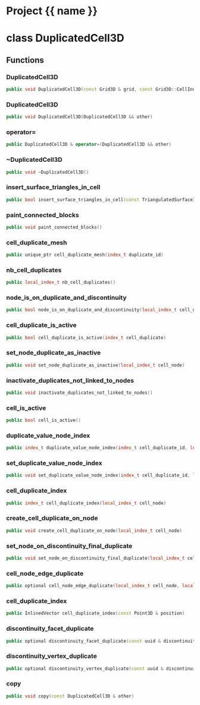 <script setup>
import {useRoute} from 'vitepress'
const {path} = useRoute()
const tokens = path.split('/')
const words = tokens[2].split('-');
for (let i = 0; i < words.length; i++) {
    words[i] = words[i].charAt(0).toUpperCase() + words[i].slice(1);
    words[i] = words[i].replace('geode', 'Geode')
}
const name = words.join('-');
</script>
# Project {{ name }}

# class DuplicatedCell3D


## Functions

### DuplicatedCell3D

```cpp
public void DuplicatedCell3D(const Grid3D & grid, const Grid3D::CellIndices & cell_indices)
```


### DuplicatedCell3D

```cpp
public void DuplicatedCell3D(DuplicatedCell3D && other)
```


### operator=

```cpp
public DuplicatedCell3D & operator=(DuplicatedCell3D && other)
```


### ~DuplicatedCell3D

```cpp
public void ~DuplicatedCell3D()
```


### insert_surface_triangles_in_cell

```cpp
public bool insert_surface_triangles_in_cell(const TriangulatedSurface3D & mesh, Span triangles_ids)
```


### paint_connected_blocks

```cpp
public void paint_connected_blocks()
```


### cell_duplicate_mesh

```cpp
public unique_ptr cell_duplicate_mesh(index_t duplicate_id)
```


### nb_cell_duplicates

```cpp
public local_index_t nb_cell_duplicates()
```


### node_is_on_duplicate_and_discontinuity

```cpp
public bool node_is_on_duplicate_and_discontinuity(local_index_t cell_node, index_t cell_duplicate_id)
```


### cell_duplicate_is_active

```cpp
public bool cell_duplicate_is_active(index_t cell_duplicate)
```


### set_node_duplicate_as_inactive

```cpp
public void set_node_duplicate_as_inactive(local_index_t cell_node)
```


### inactivate_duplicates_not_linked_to_nodes

```cpp
public void inactivate_duplicates_not_linked_to_nodes()
```


### cell_is_active

```cpp
public bool cell_is_active()
```


### duplicate_value_node_index

```cpp
public index_t duplicate_value_node_index(index_t cell_duplicate_id, local_index_t cell_node)
```


### set_duplicate_value_node_index

```cpp
public void set_duplicate_value_node_index(index_t cell_duplicate_id, local_index_t cell_node, index_t value_node_id)
```


### cell_duplicate_index

```cpp
public index_t cell_duplicate_index(local_index_t cell_node)
```


### create_cell_duplicate_on_node

```cpp
public void create_cell_duplicate_on_node(local_index_t cell_node)
```


### set_node_on_discontinuity_final_duplicate

```cpp
public void set_node_on_discontinuity_final_duplicate(local_index_t cell_node, index_t final_duplicate_id)
```


### cell_node_edge_duplicate

```cpp
public optional cell_node_edge_duplicate(local_index_t cell_node, local_index_t cell_edge)
```


### cell_duplicate_index

```cpp
public InlinedVector cell_duplicate_index(const Point3D & position)
```


### discontinuity_facet_duplicate

```cpp
public optional discontinuity_facet_duplicate(const uuid & discontinuity_id, index_t discontinuity_facet, const Vector3D & normal_towards_duplicate)
```


### discontinuity_vertex_duplicate

```cpp
public optional discontinuity_vertex_duplicate(const uuid & discontinuity_id, index_t discontinuity_vertex, index_t discontinuity_facet, const Vector3D & normal_towards_duplicate)
```


### copy

```cpp
public void copy(const DuplicatedCell3D & other)
```




